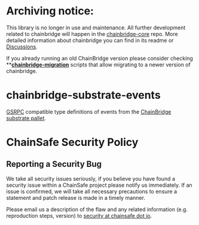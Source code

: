 # Archiving notice:

This library is no longer in use and maintenance. All further development related to chainbridge will happen in the [chainbridge-core](https://github.com/ChainSafe/chainbridge-core) repo. More detailed information about chainbridge you can find in its readme or [Discussions](https://github.com/ChainSafe/chainbridge-core/discussions). 

If you already running an old ChainBridge version please consider checking ****[chainbridge-migration](https://github.com/ChainSafe/chainbridge-migration)** scripts that allow migrating to a newer version of chainbridge.

# chainbridge-substrate-events

[GSRPC](https://github.com/centrifuge/go-substrate-rpc-client) compatible type definitions of events from the [ChainBridge substrate pallet](https://github.com/ChainSafe/chainbridge-substrate/).

# ChainSafe Security Policy

## Reporting a Security Bug

We take all security issues seriously, if you believe you have found a security issue within a ChainSafe
project please notify us immediately. If an issue is confirmed, we will take all necessary precautions 
to ensure a statement and patch release is made in a timely manner.

Please email us a description of the flaw and any related information (e.g. reproduction steps, version) to
[security at chainsafe dot io](mailto:security@chainsafe.io).
